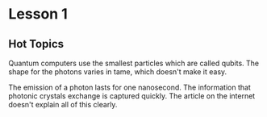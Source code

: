 # Lesson 1
## Hot Topics

Quantum computers use the smallest particles which are called qubits. The shape for the photons varies in tame, which doesn't make it easy.

The emission of a photon lasts for one nanosecond. The information that photonic crystals exchange is captured quickly. The article on the internet doesn't explain all of this clearly.
